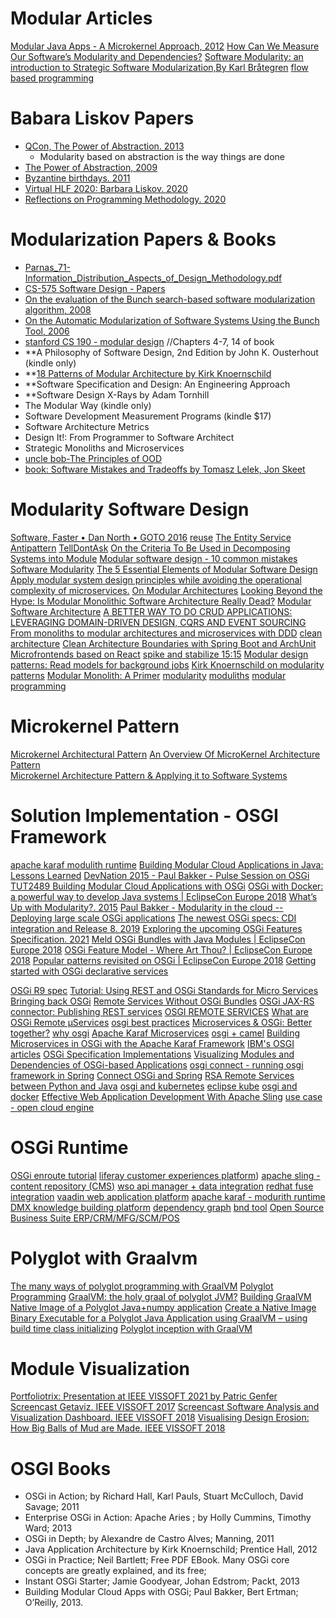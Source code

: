 # Modular Articles
[Modular Java Apps - A Microkernel Approach, 2012](https://dzone.com/articles/modular-java-apps-microkernel)
[How Can We Measure Our Software’s Modularity and Dependencies?](https://betterprogramming.pub/inside-software-modularity-and-related-metrics-2e5af2b447dc)
[Software Modularity: an introduction to Strategic Software Modularization,By Karl Bråtegren](https://www.modularmanagement.com/blog/software-modularity)
[flow based programming](https://jpaulm.github.io/fbp/index.html)


# Babara Liskov Papers 
- [QCon, The Power of Abstraction. 2013](https://www.infoq.com/presentations/programming-abstraction-liskov/)
  - Modularity based on abstraction is the way things are done
- [The Power of Abstraction, 2009](https://pmg.csail.mit.edu/~liskov/turing-09-5.pdf)
- [Byzantine birthdays. 2011](http://www.cs4fn.org/faulttolerance/byzantinebirthdays.php)
- [Virtual HLF 2020: Barbara Liskov. 2020](https://tomrocksmaths.com/2020/10/05/virtual-hlf-2020-barbara-liskov/)
- [Reflections on Programming Methodology. 2020](https://nsf.gov/attachments/301679/public/turing-nsf-20.pdf)


# Modularization Papers & Books
- [Parnas_71-Information_Distribution_Aspects_of_Design_Methodology.pdf](https://github.com/ArchitectingSoftware/CS575-SoftwareDesign/blob/master/Papers/Parnas_71-Information_Distribution_Aspects_of_Design_Methodology.pdf)
- [CS-575 Software Design - Papers](https://github.com/ArchitectingSoftware/CS575-SoftwareDesign/tree/master/Papers)
- [On the evaluation of the Bunch search-based software modularization algorithm, 2008](https://www.cs.drexel.edu/~bmitchell/assets/pubs/JSC07.pdf)
- [On the Automatic Modularization of Software Systems Using the Bunch Tool, 2006](https://www.cs.drexel.edu/~bmitchell/assets/pubs/TSE-0035-0304.pdf)
- [stanford CS 190 - modular design](https://web.stanford.edu/~ouster/cgi-bin/cs190-winter18/lecture.php?topic=modularDesign) //Chapters 4-7, 14 of book
- **A Philosophy of Software Design, 2nd Edition by John K. Ousterhout (kindle only)
- **[18 Patterns of Modular Architecture by Kirk Knoernschild](https://dzone.com/asset/download/38831)
- **Software Specification and Design: An Engineering Approach
- **Software Design X-Rays  by Adam Tornhill
- The Modular Way (kindle only)
- Software Development Measurement Programs (kindle $17)
- Software Architecture Metrics
- Design It!: From Programmer to Software Architect
- Strategic Monoliths and Microservices
- [uncle bob-The Principles of OOD](http://butunclebob.com/ArticleS.UncleBob.PrinciplesOfOod)
- [book: Software Mistakes and Tradeoffs by Tomasz Lelek, Jon Skeet](https://www.amazon.com/Software-Mistakes-Tradeoffs-programming-decisions/dp/1617299200/ref=sr_1_1?crid=33WMJHPW2FWFT&keywords=Software+Mistakes+and+Tradeoffs+by+Tomasz+Lelek&qid=1659366563&sprefix=software+mistakes+and+tradeoffs+by+tomasz+lelek%2Caps%2C646&sr=8-1)


# Modularity Software Design
[Software, Faster • Dan North • GOTO 2016](https://www.youtube.com/watch?v=USc-yLHXNUg&t=948s)
[reuse](https://jessitron.com/2017/02/23/reuse/)
[The Entity Service Antipattern](https://www.michaelnygard.com/blog/2017/12/the-entity-service-antipattern/)
[TellDontAsk](https://martinfowler.com/bliki/TellDontAsk.html)
[On the Criteria To Be Used in Decomposing Systems into Module](https://www.win.tue.nl/~wstomv/edu/2ip30/references/criteria_for_modularization.pdf)
[Modular software design - 10 common mistakes](https://appunite.com/blog/modular-software-design-mistakes)
[Software Modularity](https://www.modularmanagement.com/blog/software-modularity)
[The 5 Essential Elements of Modular Software Design](https://www.genui.com/resources/5-essential-elements-of-modular-software-design)
[Apply modular system design principles while avoiding the operational complexity of microservices.](https://www.oreilly.com/radar/modules-vs-microservices/)
[On Modular Architectures](https://medium.com/on-software-architecture/on-modular-architectures-53ec61f88ff4)
[Looking Beyond the Hype: Is Modular Monolithic Software Architecture Really Dead?](https://towardsdatascience.com/looking-beyond-the-hype-is-modular-monolithic-software-architecture-really-dead-e386191610f8)
[Modular Software Architecture](https://www.tutisani.com/software-architecture/modular-software-architecture.html)
[A BETTER WAY TO DO CRUD APPLICATIONS: LEVERAGING DOMAIN-DRIVEN DESIGN, CQRS AND EVENT SOURCING](https://blog.tekaris.com/blog/tag/software-architecture/)
[From monoliths to modular architectures and microservices with DDD](https://jaxlondon.com/blog/from-monoliths-to-modular-architectures-and-microservices-with-ddd/)
[clean architecture](https://pereiren.medium.com/clean-architecture-series-part-1-f34ef6b04b62)
[Clean Architecture Boundaries with Spring Boot and ArchUnit](https://reflectoring.io/java-components-clean-boundaries/)
[Microfrontends based on React](https://dev.to/florianrappl/microfrontends-based-on-react-4oo9)
[spike and stabilize 15:15](https://www.youtube.com/watch?v=USc-yLHXNUg&t=948s)
[Modular design patterns: Read models for background jobs](https://mkaszubowski.com/2021/03/27/modular-design-read-models-background-jobs.html)
[Kirk Knoernschild on modularity patterns](https://www.youtube.com/watch?v=zH4_A1rtES8)
[Modular Monolith: A Primer](http://www.kamilgrzybek.com/design/modular-monolith-primer/)
[modularity](https://www.infoq.com/articles/monolith-defense-part-1/)
[moduliths](https://github.com/moduliths/moduliths)
[modular programming](https://en.wikipedia.org/wiki/Modular_programming)

# Microkernel Pattern
[Microkernel Architectural Pattern](https://www.youtube.com/watch?v=h3icQDMRLd8)
[An Overview Of MicroKernel Architecture Pattern](https://www.c-sharpcorner.com/article/an-overview-of-microkernel-architecture-pattern/)  
[Microkernel Architecture Pattern & Applying it to Software Systems](https://www.viralpatel.net/microkernel-architecture-pattern-apply-software-systems/)

# Solution Implementation - OSGI Framework
[apache karaf modulith runtime](https://karaf.apache.org/)
[Building Modular Cloud Applications in Java: Lessons Learned](https://www.youtube.com/watch?v=qiyTCWVj3I4)
[DevNation 2015 - Paul Bakker - Pulse Session on OSGi](https://www.youtube.com/watch?v=nhYR5MOe7RY)
[TUT2489 Building Modular Cloud Applications with OSGi](https://www.youtube.com/watch?v=M-G08yYpYtQ)
[OSGi with Docker: a powerful way to develop Java systems | EclipseCon Europe 2018](https://www.youtube.com/watch?v=WHr0RJI-hyc)
[What’s Up with Modularity?. 2015](https://www.youtube.com/watch?v=A1KBoyA1MYY)
[Paul Bakker - Modularity in the cloud -- Deploying large scale OSGi applications](https://www.youtube.com/watch?v=A96EM6GFzfM)
[The newest OSGi specs: CDI integration and Release 8. 2019](https://www.youtube.com/watch?v=tq2EmfA2cS4&list=PLB8zAf6LF-ht1V69bLyA0g0nlr_GaxPw1)
[Exploring the upcoming OSGi Features Specification. 2021](https://www.youtube.com/watch?v=WMALtqjX9dI)
[Meld OSGi Bundles with Java Modules | EclipseCon Europe 2018](https://www.youtube.com/watch?v=bpihHOa_0AM)
[OSGi Feature Model - Where Art Thou? | EclipseCon Europe 2018](https://www.youtube.com/watch?v=7zJSMgRnGe0)
[Popular patterns revisited on OSGi | EclipseCon Europe 2018](https://www.youtube.com/watch?v=PS2Ll6q1G-U)
[Getting started with OSGi declarative services](https://www.youtube.com/watch?v=dgcSu-ylCLE&t=1363s)

[OSGi R9 spec](https://osgi.github.io/osgi/cmpn/introduction.html)
[Tutorial: Using REST and OSGi Standards for Micro Services](https://wiki.eclipse.org/Tutorial:_Using_REST_and_OSGi_Standards_for_Micro_Services)
[Bringing back OSGi](https://andreybleme.com/2018-10-06/bringing-back-osgi/)
[Remote Services Without OSGi Bundles](https://dzone.com/articles/remote-services-without-osgi-bundles)
[OSGi JAX-RS connector: Publishing REST services](https://eclipsesource.com/blogs/2012/01/23/an-osgi-jax-rs-connector-part-1-publishing-rest-services/)
[OSGI REMOTE SERVICES](https://vdocuments.net/osgi-remote-services.html)
[What are OSGi Remote µServices](https://techblog.smc.it/en/2020-07-31/cosa-sono-osgi-remote-services)
[osgi best practices](https://www.youtube.com/watch?v=6_UU90fSYTk)
[Microservices & OSGi: Better together?](https://www.youtube.com/watch?v=y_dg5MPbaX8)
[why osgi](https://developers.redhat.com/blog/2016/04/05/should-i-learn-osgi-whats-the-point-2#)
[Apache Karaf Microservices](https://dzone.com/articles/apache-karaf-microservices)
[osgi + camel](https://lucian-davitoiu.medium.com/a-camel-project-example-with-java-beans-and-osgi-blueprint-in-karaf-5dc172e09829)
[Building Microservices in OSGi with the Apache Karaf Framework](https://www.exoscale.com/syslog/building-microservices-in-osgi-with-the-apache-karaf-framework/)
[IBM's OSGI articles](https://developer.ibm.com/series/osgi-demystified-article-series/)
[OSGi Specification Implementations](https://en.wikipedia.org/wiki/OSGi_Specification_Implementations)
[Visualizing Modules and Dependencies of OSGi-based Applications](https://elib.dlr.de/110129/1/vissoft-toolpaper-osgivis_SeiderEtAl.pdf)
[osgi connect - running osgi framework in Spring](https://github.com/osgi/design/blob/main/rfps/rfp-0143-OSGiConnect.pdf)
[Connect OSGi and Spring](https://www.youtube.com/watch?v=coQ88MWPdvg&t=1613s)
[RSA Remote Services between Python and Java](https://ipopo.readthedocs.io/en/1.0.1/tutorials/rsa_pythonjava.html)
[osgi and kubernetes](http://paulbakker.io/amdatu/amdatu-kubernetes-api/)
[eclipse kube](https://www.eclipse.org/jkube/)
[osgi and docker](http://paulbakker.io/docker/docker-osgi/)
[Effective Web Application Development With Apache Sling](https://www.youtube.com/watch?v=epeSoVEFF90)
[use case - open cloud engine](https://www.slideshare.net/pongsor/osgi-based-cloud-system-architecture-open-cloud-engine)


# OSGi Runtime
[OSGi enroute tutorial](https://enroute.osgi.org/)
[liferay customer experiences platform](https://github.com/liferay))
[apache sling - content repository (CMS)](https://sling.apache.org/)
[wso api manager + data integration](https://github.com/wso2/product-apim)
[redhat fuse integration](https://developers.redhat.com/products/fuse/overview)
[vaadin web application platform](https://github.com/vaadin)
[apache karaf - modurith runtime](https://karaf.apache.org/)
[DMX knowledge building platform](https://github.com/dmx-systems/dmx-platform)
[dependency graph](https://github.com/amitjoy/dependency-graph-osgi)
[bnd tool](https://github.com/bndtools/bnd)
[Open Source Business Suite ERP/CRM/MFG/SCM/POS](https://github.com/idempiere/idempiere)


# Polyglot with Graalvm
[The many ways of polyglot programming with GraalVM](https://medium.com/graalvm/3-ways-to-polyglot-with-graalvm-fb28c1542b45)
[Polyglot Programming](https://www.graalvm.org/22.1/reference-manual/polyglot-programming/)
[GraalVM: the holy graal of polyglot JVM?](https://www.transposit.com/devops-blog/devops/2019.01.02-graalvm-holy/)
[Building GraalVM Native Image of a Polyglot Java+numpy application](https://faun.pub/building-graalvm-native-image-of-a-polyglot-java-numpy-application-a7288740409e)
[Create a Native Image Binary Executable for a Polyglot Java Application using GraalVM – using build time class initializing](https://technology.amis.nl/languages/create-a-native-image-binary-executable-for-a-polyglot-java-application-using-graalvm/)
[Polyglot inception with GraalVM](https://deepu.tech/polyglot-showdown-with-graalvm/)


# Module Visualization
[Portfoliotrix: Presentation at IEEE VISSOFT 2021 by Patric Genfer](https://www.youtube.com/watch?v=SCC0kUri1UQ)
[Screencast Getaviz. IEEE VISSOFT 2017](https://www.youtube.com/watch?v=OOEQNhyTrLo)
[Screencast Software Analysis and Visualization Dashboard. IEEE VISSOFT 2018](https://www.youtube.com/watch?v=OOEQNhyTrLo)
[Visualising Design Erosion: How Big Balls of Mud are Made. IEEE VISSOFT 2018](https://www.youtube.com/watch?v=RBgQnE-ozQQ)

# OSGI Books
- OSGi in Action; by Richard Hall, Karl Pauls, Stuart McCulloch, David Savage; 2011
- Enterprise OSGi in Action: Apache Aries ; by Holly Cummins, Timothy Ward; 2013
- OSGi in Depth; by Alexandre de Castro Alves; Manning, 2011
- Java Application Architecture by Kirk Knoernschild; Prentice Hall, 2012
- OSGi in Practice; Neil Bartlett; Free PDF EBook. Many OSGi core concepts are greatly explained, and its free;
- Instant OSGi Starter; Jamie Goodyear, Johan Edstrom; Packt, 2013
- Building Modular Cloud Apps with OSGi; Paul Bakker, Bert Ertman; O’Reilly, 2013.